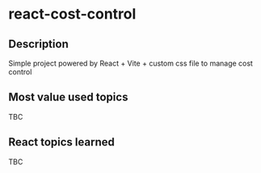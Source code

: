 # react-cost-control

## Description

Simple project powered by React + Vite + custom css file to manage cost control

## Most value used topics

TBC

## React topics learned

TBC
